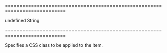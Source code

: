 ===========================================================================
<!--default-->undefined<!--/default-->
<!--type-->String<!--/type-->
===========================================================================

<!--shortDescription-->
Specifies a CSS class to be applied to the item.
<!--/shortDescription-->

<!--fullDescription-->

<!--/fullDescription-->